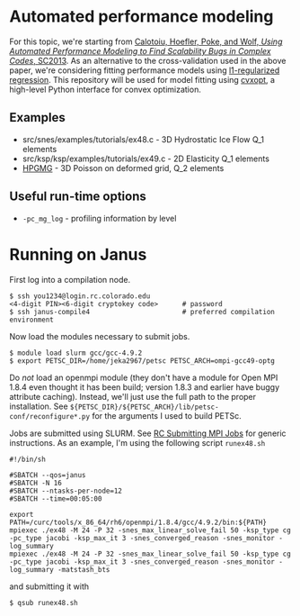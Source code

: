 # Automated performance modeling

For this topic, we're starting from [Calotoiu, Hoefler, Poke, and Wolf, *Using Automated Performance Modeling to Find Scalability Bugs in Complex Codes*, SC2013](http://unixer.de/publications/img/calotoiu-scal-bugs-sc13.pdf).
As an alternative to the cross-validation used in the above paper, we're considering fitting performance models using [l1-regularized regression](https://en.wikipedia.org/wiki/Least_squares#Lasso_method).
This repository will be used for model fitting using [cvxopt](http://cvxopt.org), a high-level Python interface for convex optimization.

## Examples
* src/snes/examples/tutorials/ex48.c - 3D Hydrostatic Ice Flow Q_1 elements
* src/ksp/ksp/examples/tutorials/ex49.c - 2D Elasticity Q_1 elements
* [HPGMG](https://hpgmg.org) - 3D Poisson on deformed grid, Q_2 elements

## Useful run-time options
* `-pc_mg_log` - profiling information by level

# Running on Janus

First log into a compilation node.

    $ ssh you1234@login.rc.colorado.edu
    <4-digit PIN><6-digit cryptokey code>      # password
    $ ssh janus-compile4                       # preferred compilation environment

Now load the modules necessary to submit jobs.

    $ module load slurm gcc/gcc-4.9.2
    $ export PETSC_DIR=/home/jeka2967/petsc PETSC_ARCH=ompi-gcc49-optg

Do *not* load an openmpi module (they don't have a module for Open MPI 1.8.4 even thought it has been build; version 1.8.3 and earlier have buggy attribute caching).
Instead, we'll just use the full path to the proper installation.
See `${PETSC_DIR}/${PETSC_ARCH}/lib/petsc-conf/reconfigure*.py` for the arguments I used to build PETSc.

Jobs are submitted using SLURM.  See [RC Submitting MPI Jobs](https://www.rc.colorado.edu/support/userguidesubmittingmpijobs) for generic instructions.
As an example, I'm using the following script `runex48.sh`

    #!/bin/sh
    
    #SBATCH --qos=janus
    #SBATCH -N 16
    #SBATCH --ntasks-per-node=12
    #SBATCH --time=00:05:00
    
    export PATH=/curc/tools/x_86_64/rh6/openmpi/1.8.4/gcc/4.9.2/bin:${PATH}
    mpiexec ./ex48 -M 24 -P 32 -snes_max_linear_solve_fail 50 -ksp_type cg -pc_type jacobi -ksp_max_it 3 -snes_converged_reason -snes_monitor -log_summary
    mpiexec ./ex48 -M 24 -P 32 -snes_max_linear_solve_fail 50 -ksp_type cg -pc_type jacobi -ksp_max_it 3 -snes_converged_reason -snes_monitor -log_summary -matstash_bts

and submitting it with

    $ qsub runex48.sh

